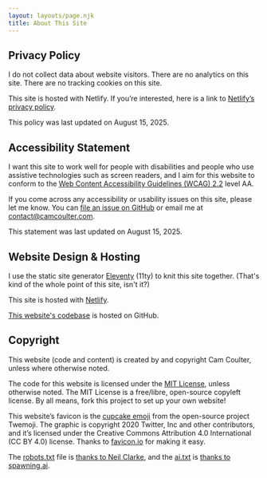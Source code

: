 ```yaml
---
layout: layouts/page.njk
title: About This Site
---
```


## Privacy Policy

I do not collect data about website visitors. There are no analytics on this site. There are no tracking cookies on this site.

This site is hosted with Netlify. If you’re interested, here is a link to [Netlify’s privacy policy](https://www.netlify.com/privacy/).

This policy was last updated on August 15, 2025.

## Accessibility Statement

I want this site to work well for people with disabilities and people who use assistive technologies such as screen readers, and I aim for this website to conform to the [Web Content Accessibility Guidelines (WCAG) 2.2](https://www.w3.org/TR/WCAG22/) level AA.

If you come across any accessibility or usability issues on this site, please let me know. You can [file an issue on GitHub](https://www.w3.org/TR/WCAG22/) or email me at contact@camcoulter.com.

This statement was last updated on August 15, 2025.

## Website Design & Hosting

I use the static site generator [Eleventy](https://www.11ty.dev/) (11ty) to knit this site together. (That's kind of the whole point of this site, isn't it?)

This site is hosted with [Netlify](https://www.netlify.com/).

[This website's codebase](https://github.com/cncoulter/dozen) is hosted on GitHub.

## Copyright

This website (code and content) is created by and copyright Cam Coulter, unless where otherwise noted.

The code for this website is licensed under the [MIT License](https://choosealicense.com/licenses/mit/), unless otherwise noted. The MIT License is a free/libre, open-source copyleft license. By all means, fork this project to set up your own website!

This website’s favicon is the [cupcake emoji](https://favicon.io/emoji-favicons/cupcake) from the open-source project Twemoji. The graphic is copyright 2020 Twitter, Inc and other contributors, and it’s licensed under the Creative Commons Attribution 4.0 International (CC BY 4.0) license. Thanks to [favicon.io](https://favicon.io/) for making it easy.

The [robots.txt](/robots.txt) file is [thanks to Neil Clarke](https://neil-clarke.com/block-the-bots-that-feed-ai-models-by-scraping-your-website/), and the [ai.txt](/ai.txt) is [thanks to spawning.ai](https://site.spawning.ai/spawning-ai-txt).